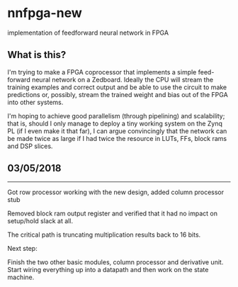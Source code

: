 # nnfpga-new
implementation of feedforward neural network in FPGA

## What is this?
I'm trying to make a FPGA coprocessor that implements a simple feed-forward neural network on a Zedboard. Ideally the CPU will
stream the training examples and correct output and be able to use the circuit to make predictions or, possibly, stream the trained
weight and bias out of the FPGA into other systems.

I'm hoping to achieve good parallelism (through pipelining) and scalability; that is, should I only manage to deploy a tiny
working system on the Zynq PL (if I even make it that far), I can argue convincingly that the network can be made twice as large
if I had twice the resource in LUTs, FFs, block rams and DSP slices.

## 03/05/2018
--------------

Got row processor working with the new design, added column processor stub

Removed block ram output register and verified that it had no impact on setup/hold slack at all.

The critical path is truncating multiplication results back to 16 bits.

Next step:

Finish the two other basic modules, column processor and derivative unit. Start wiring everything up into a datapath and
then work on the state machine.
